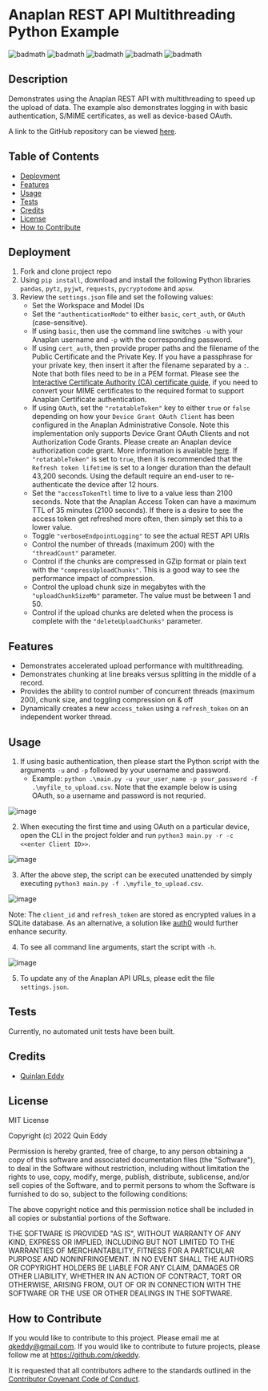# Anaplan REST API Multithreading Python Example

![badmath](https://img.shields.io/github/license/qkeddy/anaplan-multithreading-example)
![badmath](https://img.shields.io/github/issues/qkeddy/anaplan-multithreading-example)
![badmath](https://img.shields.io/github/languages/top/qkeddy/anaplan-multithreading-example)
![badmath](https://img.shields.io/github/watchers/qkeddy/anaplan-multithreading-example)
![badmath](https://img.shields.io/github/forks/qkeddy/anaplan-multithreading-example)

## Description
Demonstrates using the Anaplan REST API with multithreading to speed up the upload of data. The example also demonstrates logging in with basic authentication, S/MIME certificates, as well as device-based OAuth. 

A link to the GitHub repository can be viewed [here](https://github.com/qkeddy/anaplan-multithreading-example).

## Table of Contents

- [Deployment](#deployment)
- [Features](#features)
- [Usage](#usage)
- [Tests](#tests)
- [Credits](#credits)
- [License](#license)
- [How to Contribute](#how-to-contribute)

## Deployment
1. Fork and clone project repo
3. Using `pip install`, download and install the following Python libraries
`pandas`, `pytz`, `pyjwt`, `requests`, `pycryptodome` and `apsw`.
4. Review the `settings.json` file and set the following values: 
    - Set the Workspace and Model IDs
    - Set the `"authenticationMode"` to either `basic`, `cert_auth`, or `OAuth` (case-sensitive).
    - If using `basic`, then use the command line switches `-u` with your Anaplan username and `-p` with the corresponding password. 
    - If using `cert_auth`, then provide proper paths and the filename of the Public Certificate and the Private Key. If you have a passphrase for your private key, then insert it after the filename separated by a `:`.   Note that both files need to be in a PEM format. Please see the [Interactive Certificate Authority (CA) certificate guide](https://support.anaplan.com/interactive-certificate-authority-ca-certificate-guide-437d0b63-c0be-4650-9711-0d3370593697), if you need to convert your MIME certificates to the required format to support Anaplan Certificate authentication.
    - If using `OAuth`, set the `"rotatableToken"` key to either `true` or `false` depending on how your `Device Grant OAuth Client` has been configured in the Anaplan Administrative Console. Note this implementation only supports Device Grant OAuth Clients and not Authorization Code Grants. Please create an Anaplan device authorization code grant. More information is available [here](https://help.anaplan.com/2ef7b883-fe87-4194-b028-ef6e7bbf8e31-OAuth2-API). If `"rotatableToken"` is set to `true`, then it is recommended that the `Refresh token lifetime` is set to a longer duration than the default 43,200 seconds. Using the default require an end-user to re-authenticate the device after 12 hours. 
    - Set the `"accessTokenTtl` time to live to a value less than 2100 seconds. Note that the Anaplan Access Token can have a maximum TTL of 35 minutes (2100 seconds). If there is a desire to see the access token get refreshed more often, then simply set this to a lower value. 
    - Toggle `"verboseEndpointLogging"` to see the actual REST API URIs 
    - Control the number of threads (maximum 200) with the `"threadCount"` parameter.
    - Control if the chunks are compressed in GZip format or plain text with the `"compressUploadChunks"`. This is a good way to see the performance impact of compression.
    - Control the upload chunk size in megabytes with the `"uploadChunkSizeMb"` parameter. The value must be between 1 and 50.
    - Control if the upload chunks are deleted when the process is complete with the `"deleteUploadChunks"` parameter. 


## Features
- Demonstrates accelerated upload performance with multithreading. 
- Demonstrates chunking at line breaks versus splitting in the middle of a record. 
- Provides the ability to control number of concurrent threads (maximum 200), chunk size, and toggling compression on & off
- Dynamically creates a new `access_token` using a `refresh_token` on an independent worker thread.


## Usage

1. If using basic authentication, then please start the Python script with the arguments `-u` and `-p` followed by your username and password.
    - Example: `python .\main.py -u your_user_name -p your_password -f .\myfile_to_upload.csv`. Note that the example below is using OAuth, so a username and password is not requried.

![image](./anaplan-multi-threading-run-example.gif)

2. When executing the first time and using OAuth on a particular device, open the CLI in the project folder and run `python3 main.py -r -c <<enter Client ID>>`. 

![image](./anaplan-multi-threading-device-registration.gif)

3. After the above step, the script can be executed unattended by simply executing `python3 main.py -f .\myfile_to_upload.csv`.

![image](./anaplan-multi-threading-device-register.gif)

Note: The `client_id` and `refresh_token` are stored as encrypted values in a SQLite database. As an alternative, a solution like [auth0](https://auth0.com/) would further enhance security. 

4. To see all command line arguments, start the script with `-h`.

![image](./anaplan-multi-threading-help.gif)

5. To update any of the Anaplan API URLs, please edit the file `settings.json`.


## Tests
Currently, no automated unit tests have been built. 

## Credits
- [Quinlan Eddy](https://github.com/qkeddy)

## License
MIT License

Copyright (c) 2022 Quin Eddy

Permission is hereby granted, free of charge, to any person obtaining a copy
of this software and associated documentation files (the "Software"), to deal
in the Software without restriction, including without limitation the rights
to use, copy, modify, merge, publish, distribute, sublicense, and/or sell
copies of the Software, and to permit persons to whom the Software is
furnished to do so, subject to the following conditions:

The above copyright notice and this permission notice shall be included in all
copies or substantial portions of the Software.

THE SOFTWARE IS PROVIDED "AS IS", WITHOUT WARRANTY OF ANY KIND, EXPRESS OR
IMPLIED, INCLUDING BUT NOT LIMITED TO THE WARRANTIES OF MERCHANTABILITY,
FITNESS FOR A PARTICULAR PURPOSE AND NONINFRINGEMENT. IN NO EVENT SHALL THE
AUTHORS OR COPYRIGHT HOLDERS BE LIABLE FOR ANY CLAIM, DAMAGES OR OTHER
LIABILITY, WHETHER IN AN ACTION OF CONTRACT, TORT OR OTHERWISE, ARISING FROM,
OUT OF OR IN CONNECTION WITH THE SOFTWARE OR THE USE OR OTHER DEALINGS IN THE
SOFTWARE.



## How to Contribute

If you would like to contribute to this project. Please email me at qkeddy@gmail.com. If you would like to contribute to future projects, please follow me at https://github.com/qkeddy.

It is requested that all contributors adhere to the standards outlined in the [Contributor Covenant Code of Conduct](https://www.contributor-covenant.org/version/2/1/code_of_conduct/).